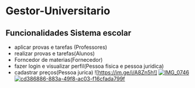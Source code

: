 # Gestor-Universitario
## Funcionalidades Sistema escolar    
* aplicar provas e tarefas (Professores)
* realizar provas e tarefas(Alunos)
* Forncedor de materias(Fornecedor)
* fazer login e visualizar perfil(Pessoa fisica e pessoa juridica)
* cadastrar preços(Pessoa jurica)
  ![https://im.ge/i/A8Zn5h!]
 <a href="https://im.ge/i/A8Zn5h"><img src="https://i.im.ge/2023/11/22/A8Zn5h.IMG-0746.png" alt="IMG_0746" border="0"></a>
 <a href="https://im.ge/i/A8Kuu1"><img src="https://i.im.ge/2023/11/22/A8Kuu1.cd386886-883a-49f8-ac03-f16cfada799f.jpg" alt="cd386886-883a-49f8-ac03-f16cfada799f" border="0"></a>
